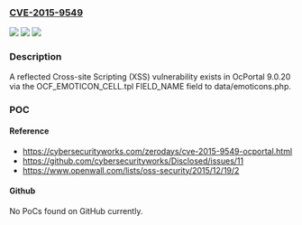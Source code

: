 ### [CVE-2015-9549](https://cve.mitre.org/cgi-bin/cvename.cgi?name=CVE-2015-9549)
![](https://img.shields.io/static/v1?label=Product&message=n%2Fa&color=blue)
![](https://img.shields.io/static/v1?label=Version&message=n%2Fa&color=blue)
![](https://img.shields.io/static/v1?label=Vulnerability&message=n%2Fa&color=brighgreen)

### Description

A reflected Cross-site Scripting (XSS) vulnerability exists in OcPortal 9.0.20 via the OCF_EMOTICON_CELL.tpl FIELD_NAME field to data/emoticons.php.

### POC

#### Reference
- https://cybersecurityworks.com/zerodays/cve-2015-9549-ocportal.html
- https://github.com/cybersecurityworks/Disclosed/issues/11
- https://www.openwall.com/lists/oss-security/2015/12/19/2

#### Github
No PoCs found on GitHub currently.


